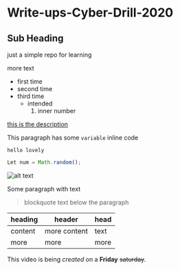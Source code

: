 # Write-ups-Cyber-Drill-2020

## Sub Heading 

just a simple repo for learning

more text

- first time
- second time
- third time
  - intended
    1. inner number

[this is the description](http://www.ctftime)

This paragraph has some ``variable`` inline code

```help
hello lovely
```
```javascript
Let num = Math.random();
```

![alt text](http://picsum.photos/200/200)

Some paragraph with text
>blockquote text below the paragraph

| heading | header | head |
| --- | --- | --- |
| content | more content | text|
| more | more | more |

This video is being *created* on a **Friday**  ~~saturday~~.
